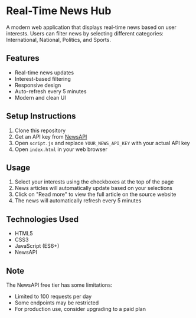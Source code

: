 # Real-Time News Hub

A modern web application that displays real-time news based on user interests. Users can filter news by selecting different categories: International, National, Politics, and Sports.

## Features

- Real-time news updates
- Interest-based filtering
- Responsive design
- Auto-refresh every 5 minutes
- Modern and clean UI

## Setup Instructions

1. Clone this repository
2. Get an API key from [NewsAPI](https://newsapi.org/)
3. Open `script.js` and replace `YOUR_NEWS_API_KEY` with your actual API key
4. Open `index.html` in your web browser

## Usage

1. Select your interests using the checkboxes at the top of the page
2. News articles will automatically update based on your selections
3. Click on "Read more" to view the full article on the source website
4. The news will automatically refresh every 5 minutes

## Technologies Used

- HTML5
- CSS3
- JavaScript (ES6+)
- NewsAPI

## Note

The NewsAPI free tier has some limitations:
- Limited to 100 requests per day
- Some endpoints may be restricted
- For production use, consider upgrading to a paid plan 